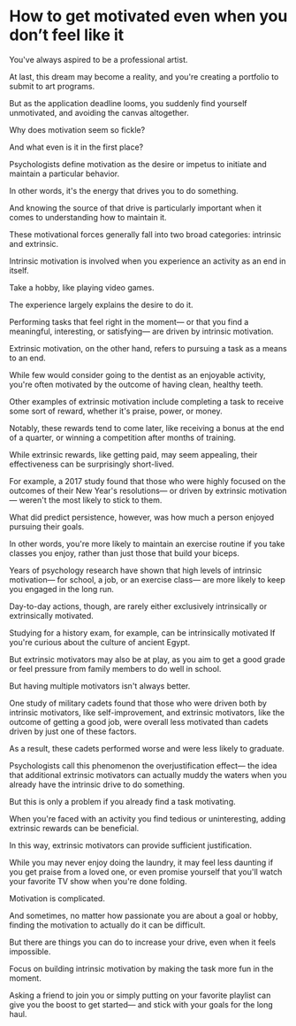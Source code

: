 # How to get motivated even when you don’t feel like it

You've always aspired to be a professional artist.

At last, this dream may become a reality, and you're creating a portfolio to submit to art programs.

But as the application deadline looms, you suddenly find yourself unmotivated, and avoiding the canvas altogether.

Why does motivation seem so fickle?

And what even is it in the first place?

Psychologists define motivation as the desire or impetus to initiate and maintain a particular behavior.

In other words, it's the energy that drives you to do something.

And knowing the source of that drive is particularly important when it comes to understanding how to maintain it.

These motivational forces generally fall into two broad categories: intrinsic and extrinsic.

Intrinsic motivation is involved when you experience an activity as an end in itself.

Take a hobby, like playing video games.

The experience largely explains the desire to do it.

Performing tasks that feel right in the moment— or that you find a meaningful, interesting, or satisfying— are driven by intrinsic motivation.

Extrinsic motivation, on the other hand, refers to pursuing a task as a means to an end.

While few would consider going to the dentist as an enjoyable activity, you're often motivated by the outcome of having clean, healthy teeth.

Other examples of extrinsic motivation include completing a task to receive some sort of reward, whether it's praise, power, or money.

Notably, these rewards tend to come later, like receiving a bonus at the end of a quarter, or winning a competition after months of training.

While extrinsic rewards, like getting paid, may seem appealing, their effectiveness can be surprisingly short-lived.

For example, a 2017 study found that those who were highly focused on the outcomes of their New Year's resolutions— or driven by extrinsic motivation— weren't the most likely to stick to them.

What did predict persistence, however, was how much a person enjoyed pursuing their goals.

In other words, you're more likely to maintain an exercise routine if you take classes you enjoy, rather than just those that build your biceps.

Years of psychology research have shown that high levels of intrinsic motivation— for school, a job, or an exercise class— are more likely to keep you engaged in the long run.

Day-to-day actions, though, are rarely either exclusively intrinsically or extrinsically motivated.

Studying for a history exam, for example, can be intrinsically motivated If you're curious about the culture of ancient Egypt.

But extrinsic motivators may also be at play, as you aim to get a good grade or feel pressure from family members to do well in school.

But having multiple motivators isn't always better.

One study of military cadets found that those who were driven both by intrinsic motivators, like self-improvement, and extrinsic motivators, like the outcome of getting a good job, were overall less motivated than cadets driven by just one of these factors.

As a result, these cadets performed worse and were less likely to graduate.

Psychologists call this phenomenon the overjustification effect— the idea that additional extrinsic motivators can actually muddy the waters when you already have the intrinsic drive to do something.

But this is only a problem if you already find a task motivating.

When you're faced with an activity you find tedious or uninteresting, adding extrinsic rewards can be beneficial.

In this way, extrinsic motivators can provide sufficient justification.

While you may never enjoy doing the laundry, it may feel less daunting if you get praise from a loved one, or even promise yourself that you'll watch your favorite TV show when you're done folding.

Motivation is complicated.

And sometimes, no matter how passionate you are about a goal or hobby, finding the motivation to actually do it can be difficult.

But there are things you can do to increase your drive, even when it feels impossible.

Focus on building intrinsic motivation by making the task more fun in the moment.

Asking a friend to join you or simply putting on your favorite playlist can give you the boost to get started— and stick with your goals for the long haul.